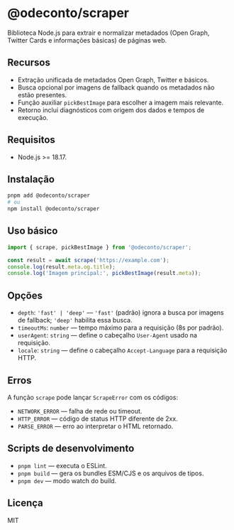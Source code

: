 # @odeconto/scraper

Biblioteca Node.js para extrair e normalizar metadados (Open Graph, Twitter Cards e informações básicas) de páginas web.

## Recursos

- Extração unificada de metadados Open Graph, Twitter e básicos.
- Busca opcional por imagens de fallback quando os metadados não estão presentes.
- Função auxiliar `pickBestImage` para escolher a imagem mais relevante.
- Retorno inclui diagnósticos com origem dos dados e tempos de execução.

## Requisitos

- Node.js >= 18.17.

## Instalação

```bash
pnpm add @odeconto/scraper
# ou
npm install @odeconto/scraper
```

## Uso básico

```ts
import { scrape, pickBestImage } from '@odeconto/scraper';

const result = await scrape('https://example.com');
console.log(result.meta.og.title);
console.log('Imagem principal:', pickBestImage(result.meta));
```

## Opções

- `depth`: `'fast' | 'deep'` — `'fast'` (padrão) ignora a busca por imagens de fallback; `'deep'` habilita essa busca.
- `timeoutMs`: `number` — tempo máximo para a requisição (8s por padrão).
- `userAgent`: `string` — define o cabeçalho `User-Agent` usado na requisição.
- `locale`: `string` — define o cabeçalho `Accept-Language` para a requisição HTTP.

## Erros

A função `scrape` pode lançar `ScrapeError` com os códigos:

- `NETWORK_ERROR` — falha de rede ou timeout.
- `HTTP_ERROR` — código de status HTTP diferente de 2xx.
- `PARSE_ERROR` — erro ao interpretar o HTML retornado.

## Scripts de desenvolvimento

- `pnpm lint` — executa o ESLint.
- `pnpm build` — gera os bundles ESM/CJS e os arquivos de tipos.
- `pnpm dev` — modo watch do build.

## Licença

MIT
